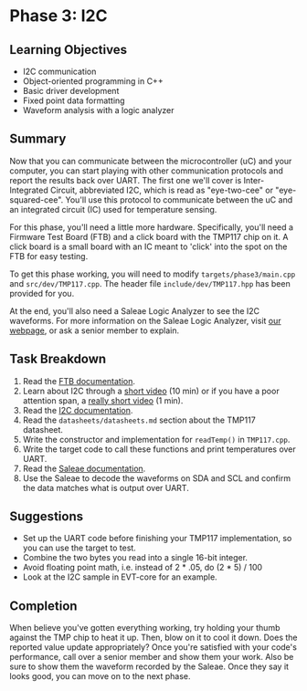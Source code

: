 # Phase 3: I2C

## Learning Objectives
- I2C communication
- Object-oriented programming in C++
- Basic driver development
- Fixed point data formatting
- Waveform analysis with a logic analyzer

## Summary
Now that you can communicate between the microcontroller (uC) and your 
computer, you can start playing with other communication protocols and report
the results back over UART. The first one we'll cover is Inter-Integrated
Circuit, abbreviated I2C, which is read as "eye-two-cee" or "eye-squared-cee".
You'll use this protocol to communicate between the uC and an integrated
circuit (IC) used for temperature sensing. 

For this phase, you'll need a little more hardware. Specifically, you'll need a 
Firmware Test Board (FTB) and a click board with the TMP117 chip on it. 
A click board is a small board with an IC meant to 'click' into the spot on the 
FTB for easy testing. 

To get this phase working, you will need to modify `targets/phase3/main.cpp` and 
`src/dev/TMP117.cpp`. The header file `include/dev/TMP117.hpp` has been 
provided for you.

At the end, you'll also need a Saleae Logic Analyzer to see the I2C waveforms. For 
more information on the Saleae Logic Analyzer, visit [our webpage](
https://sites.google.com/g.rit.edu/evt-home-page/firmware-team/device-documentation/saleae-logic-analyzer),
or ask a senior member to explain.

## Task Breakdown
1. Read the [FTB documentation](
   https://sites.google.com/g.rit.edu/evt-home-page/firmware-team/device-documentation/firmware-test-board-ftb).
2. Learn about I2C through a [short video](https://www.youtube.com/watch?v=CAvawEcxoPU) (10 min) or if you have a poor attention span, a [really short video](https://www.youtube.com/shorts/8R13KHx4dTQ) (1 min).
3. Read the [I2C documentation](
   https://sites.google.com/g.rit.edu/evt-home-page/firmware-team/communication-protocols/inter-integrated-circuit-i2c?authuser=0).
4. Read the `datasheets/datasheets.md` section about the TMP117 datasheet.
5. Write the constructor and implementation for `readTemp()` in `TMP117.cpp`.
6. Write the target code to call these functions and print temperatures over
   UART.
7. Read the [Saleae documentation](
   https://sites.google.com/g.rit.edu/evt-home-page/firmware-team/device-documentation/saleae-logic-analyzer?authuser=0).
8. Use the Saleae to decode the waveforms on SDA and SCL and confirm the data 
matches what is output over UART.

## Suggestions
- Set up the UART code before finishing your TMP117 implementation, so you can
use the target to test.
- Combine the two bytes you read into a single 16-bit integer.
- Avoid floating point math, i.e. instead of 2 * .05, do (2 * 5) / 100
- Look at the I2C sample in EVT-core for an example.

## Completion
When believe you've gotten everything working, try holding your thumb against
the TMP chip to heat it up. Then, blow on it to cool it down. Does the reported
value update appropriately? Once you're satisfied with your code's performance,
call over a senior member and show them your work. Also be sure to show them the
waveform recorded by the Saleae. Once they say it looks good, you can move on to
the next phase.

